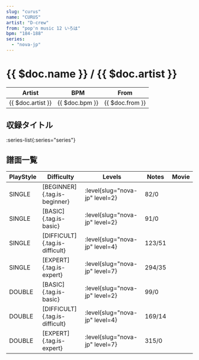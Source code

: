 ```yaml
---
slug: "curus"
name: "CURUS"
artist: "D-crew"
from: "pop'n music 12 いろは"
bpm: "184-188"
series:
  - "nova-jp"
---
```


# {{ $doc.name }} / {{ $doc.artist }}

|Artist|BPM|From|
|------|---|----|
|{{ $doc.artist }}|{{ $doc.bpm }}|{{ $doc.from }}|

## 収録タイトル

:series-list{:series="series"}

## 譜面一覧

|PlayStyle|Difficulty|Levels|Notes|Movie|
|---------|----------|------|-----|-----|
|SINGLE|[BEGINNER]{.tag.is-beginner}|:level{slug="nova-jp" level=2}|82/0||
|SINGLE|[BASIC]{.tag.is-basic}|:level{slug="nova-jp" level=2}|91/0||
|SINGLE|[DIFFICULT]{.tag.is-difficult}|:level{slug="nova-jp" level=4}|123/51||
|SINGLE|[EXPERT]{.tag.is-expert}|:level{slug="nova-jp" level=7}|294/35||
|DOUBLE|[BASIC]{.tag.is-basic}|:level{slug="nova-jp" level=2}|99/0||
|DOUBLE|[DIFFICULT]{.tag.is-difficult}|:level{slug="nova-jp" level=4}|169/14||
|DOUBLE|[EXPERT]{.tag.is-expert}|:level{slug="nova-jp" level=7}|315/0||
